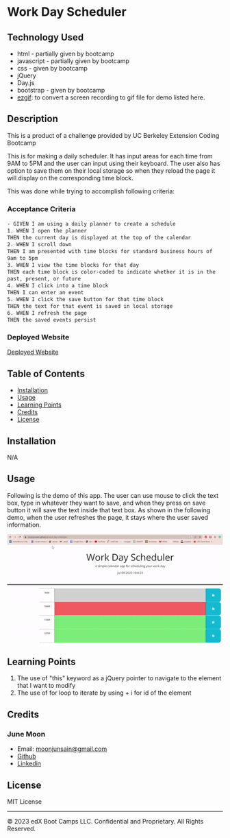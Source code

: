 # Work Day Scheduler

## Technology Used
- html - partially given by bootcamp
- javascript - partially given by bootcamp
- css - given by bootcamp
- jQuery
- Day.js
- bootstrap - given by bootcamp
- [ezgif](https://ezgif.com/): to convert a screen recording to gif file for demo listed here.

## Description 
This is a product of a challenge provided by UC Berkeley Extension Coding Bootcamp

This is for making a daily scheduler.
It has input areas for each time from 9AM to 5PM and the user can input using their keyboard. 
The user also has option to save them on their local storage so when they reload the page it will display on the corresponding time block.

This was done while trying to accomplish following criteria:

### Acceptance Criteria
    - GIVEN I am using a daily planner to create a schedule
    1. WHEN I open the planner
    THEN the current day is displayed at the top of the calendar
    2. WHEN I scroll down
    THEN I am presented with time blocks for standard business hours of 9am to 5pm
    3. WHEN I view the time blocks for that day
    THEN each time block is color-coded to indicate whether it is in the past, present, or future
    4. WHEN I click into a time block
    THEN I can enter an event
    5. WHEN I click the save button for that time block
    THEN the text for that event is saved in local storage
    6. WHEN I refresh the page
    THEN the saved events persist


### Deployed Website
[Deployed Website](https://moonjunsain.github.io/work-day-scheduler/)



## Table of Contents


* [Installation](#installation)
* [Usage](#usage)
* [Learning Points](#learning-points)
* [Credits](#credits)
* [License](#license)


## Installation

N/A


## Usage 

Following is the demo of this app.
The user can use mouse to click the text box, type in whatever they want to save, and when they press on save button it will save the text inside that text box.
As shown in the following demo, when the user refreshes the page, it stays where the user saved information.

![demo](./work-scheduler-demo.gif)


## Learning Points
1. The use of "this" keyword as a jQuery pointer to navigate to the element that I want to modify
2. The use of for loop to iterate by using + i for id of the element



## Credits

### June Moon
- Email: moonjunsain@gmail.com
- [Github](https://github.com/moonjunsain)
- [Linkedin](https://www.linkedin.com/in/june-moon-940538280/)


## License

MIT License

---


© 2023 edX Boot Camps LLC. Confidential and Proprietary. All Rights Reserved.